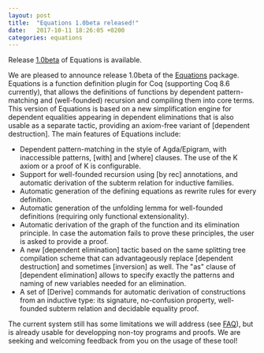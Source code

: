 ```yaml
---
layout: post
title:  "Equations 1.0beta released!"
date:   2017-10-11 18:26:05 +0200
categories: equations
---
```


Release [1.0beta](https://github.com/mattam82/Coq-Equations/releases/tag/v1.0-beta)
of Equations is available.

  We are pleased to announce release 1.0beta of the [Equations][www]
package. Equations is a function definition plugin for Coq (supporting
Coq 8.6 currently), that allows the definitions of functions by
dependent pattern-matching and (well-founded) recursion	and compiling
them into core terms. This version of Equations	is based on a
new simplification engine for dependent equalities appearing in
dependent eliminations that is also usable as a separate tactic,
providing an axiom-free variant of [dependent destruction].
The main features of Equations include:

  - Dependent pattern-matching in the style of Agda/Epigram,
    with inaccessible patterns, [with] and [where] clauses.
    The use of the K axiom or a proof of K is configurable.
  - Support for well-founded recursion using [by rec] annotations, and
    automatic derivation of the subterm relation for inductive families.
  - Automatic generation of the defining equations as rewrite rules for
    every definition.
  - Automatic generation of the unfolding lemma for well-founded
    definitions (requiring only functional extensionality).
  - Automatic derivation of the graph of the function and its
    elimination principle.
    In case the	automation fails to prove these principles, the user
    is asked to provide a proof.
  - A new [dependent elimination] tactic based on the same splitting
    tree compilation scheme that can advantageously replace [dependent
    destruction] and sometimes [inversion] as well. The "as" clause of
    [dependent elimination] allows to specify exactly the patterns and
    naming of new variables needed for an elimination.
  - A set of [Derive] commands for automatic derivation of constructions
    from an inductive type: its signature, no-confusion property,
    well-founded subterm relation and decidable equality proof.

The current system still has some limitations we will address (see [FAQ][faq]), but is
already usable for developping non-toy programs and proofs. We are
seeking and welcoming feedback from you on the usage of these tool!

[www]: http://mattam82.github.io/Coq-Equations
[faq]: http://mattam82.github.io/Coq-Equations/FAQ
